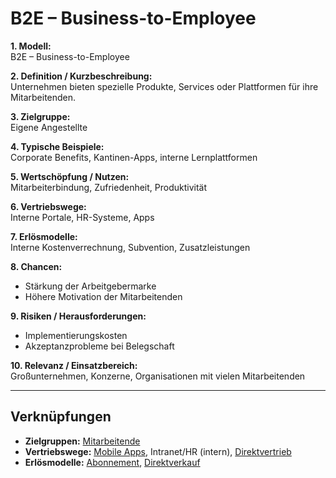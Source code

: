 # B2E – Business-to-Employee

**1. Modell:**  
B2E – Business-to-Employee  

**2. Definition / Kurzbeschreibung:**  
Unternehmen bieten spezielle Produkte, Services oder Plattformen für ihre Mitarbeitenden.  

**3. Zielgruppe:**  
Eigene Angestellte  

**4. Typische Beispiele:**  
Corporate Benefits, Kantinen-Apps, interne Lernplattformen  

**5. Wertschöpfung / Nutzen:**  
Mitarbeiterbindung, Zufriedenheit, Produktivität  

**6. Vertriebswege:**  
Interne Portale, HR-Systeme, Apps  

**7. Erlösmodelle:**  
Interne Kostenverrechnung, Subvention, Zusatzleistungen  

**8. Chancen:**  
- Stärkung der Arbeitgebermarke  
- Höhere Motivation der Mitarbeitenden  

**9. Risiken / Herausforderungen:**  
- Implementierungskosten  
- Akzeptanzprobleme bei Belegschaft  

**10. Relevanz / Einsatzbereich:**  
Großunternehmen, Konzerne, Organisationen mit vielen Mitarbeitenden  

---

## Verknüpfungen
- **Zielgruppen:** [Mitarbeitende](../zielgruppen/mitarbeitende.md)
- **Vertriebswege:** [Mobile Apps](../vertriebswege/mobile-apps.md), Intranet/HR (intern), [Direktvertrieb](../vertriebswege/direktvertrieb.md)
- **Erlösmodelle:** [Abonnement](../erloesmodelle/abonnement.md), [Direktverkauf](../erloesmodelle/direktverkauf.md)
